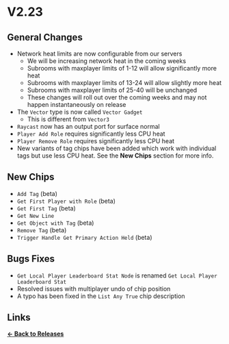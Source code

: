 # V2.23

## General Changes

- Network heat limits are now configurable from our servers
  - We will be increasing network heat in the coming weeks
  - Subrooms with maxplayer limits of 1-12 will allow significantly more heat
  - Subrooms with maxplayer limits of 13-24 will allow slightly more heat
  - Subrooms with maxplayer limits of 25-40 will be unchanged
  - These changes will roll out over the coming weeks and may not happen instantaneously on release
- The `Vector` type is now called `Vector Gadget`
  - This is different from `Vector3`
- `Raycast` now has an output port for surface normal
- `Player Add Role` requires significantly less CPU heat
- `Player Remove Role` requires significantly less CPU heat
- New variants of tag chips have been added which work with individual tags but use less CPU heat. See the **New Chips** section for more info.

## New Chips

- `Add Tag` (beta)
- `Get First Player with Role` (beta)
- `Get First Tag` (beta)
- `Get New Line`
- `Get Object with Tag` (beta)
- `Remove Tag` (beta)
- `Trigger Handle Get Primary Action Held` (beta)

## Bugs Fixes

- `Get Local Player Leaderboard Stat Node` is renamed `Get Local Player Leaderboard Stat`
- Resolved issues with multiplayer undo of chip position
- A typo has been fixed in the `List Any True` chip description

## Links

**[<- Back to Releases](https://tyleo-rec.github.io/CircuitsV2Resources/releases/)**

